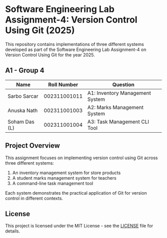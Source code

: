 # Software Engineering Lab Assignment-4: Version Control Using Git (2025)


This repository contains implementations of three different systems developed as part of the Software Engineering Lab Assignment-4 on Version Control Using Git for the year 2025.

## A1 - Group 4

| Name | Roll Number | Question |
|------|------------|----------|
| Sarbo Sarcar | 002311001011 | A1: Inventory Management System |
| Anuska Nath | 002311001003 | A2: Marks Management System |
| Soham Das (L) | 002311001004 | A3: Task Management CLI Tool |

## Project Overview

This assignment focuses on implementing version control using Git across three different systems:
1. An inventory management system for store products
2. A student marks management system for teachers
3. A command-line task management tool

Each system demonstrates the practical application of Git for version control in different contexts.

## License

This project is licensed under the MIT License - see the [LICENSE](LICENSE) file for details.
